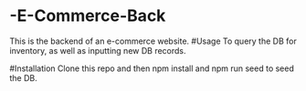 # -E-Commerce-Back
This is the backend of an e-commerce website. 
#Usage 
To query the DB for inventory, as well as inputting new DB records. 


#Installation 
Clone this repo and then npm install and npm run seed to seed the DB. 
